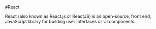 #React
React (also known as React.js or ReactJS) is an open-source, front end, JavaScript library for building user interfaces or UI components.